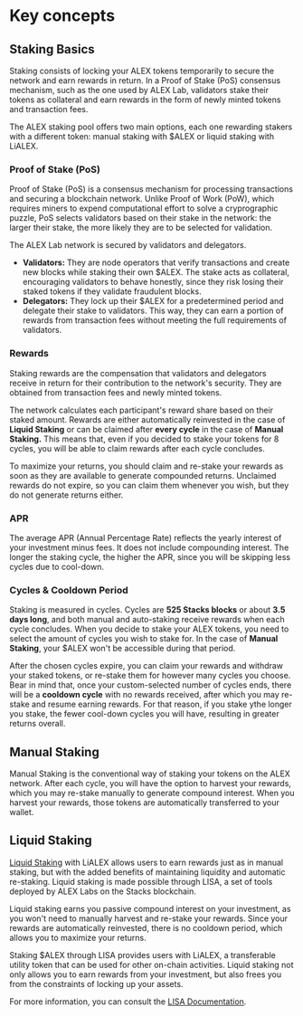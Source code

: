 # Key concepts

## Staking Basics

Staking consists of locking your ALEX tokens temporarily to secure the network and earn rewards in return. In a Proof of Stake (PoS) consensus mechanism, such as the one used by ALEX Lab, validators stake their tokens as collateral and earn rewards in the form of newly minted tokens and transaction fees. 

The ALEX staking pool offers two main options, each one rewarding stakers with a different token: manual staking with $ALEX or liquid staking with LiALEX. 

### Proof of Stake (PoS)

Proof of Stake (PoS) is a consensus mechanism for processing transactions and securing a blockchain network. Unlike Proof of Work (PoW), which requires miners to expend computational effort to solve a cryprographic puzzle, PoS selects validators based on their stake in the network: the larger their stake, the more likely they are to be selected for validation. 

The ALEX Lab network is secured by validators and delegators. 

* **Validators:**  They are node operators that verify transactions and create new blocks while staking their own $ALEX. The stake acts as collateral, encouraging validators to behave honestly, since they risk losing their staked tokens if they validate fraudulent blocks.
* **Delegators:** They lock up their $ALEX for a predetermined period and delegate their stake to validators. This way, they can earn a portion of rewards from transaction fees without meeting the full requirements of validators. 

### Rewards

Staking rewards are the compensation that validators and delegators receive in return for their contribution to the network's security. They are obtained from transaction fees and newly minted tokens. 

The network calculates each participant's reward share based on their staked amount. Rewards are either automatically reinvested in the case of **Liquid Staking** or can be claimed after **every cycle** in the case of **Manual Staking.** This means that, even if you decided to stake your tokens for 8 cycles, you will be able to claim rewards after each cycle concludes. 

To maximize your returns, you should claim and re-stake your rewards as soon as they are available to generate compounded returns. Unclaimed rewards do not expire, so you can claim them whenever you wish, but they do not generate returns either.

### APR

The average APR (Annual Percentage Rate) reflects the yearly interest of your investment minus fees. It does not include compounding interest. The longer the staking cycle, the higher the APR, since you will be skipping less cycles due to cool-down.

<!-- 
### APY

The APY (Annual Percentage Yield) reflects your potential earnings from staking in one year,including compounding interest. You will notice that the APY is higher than the APR.

-->

### Cycles & Cooldown Period

Staking is measured in cycles. Cycles are **525 Stacks blocks** or about **3.5 days long**, and both manual and auto-staking receive rewards when each cycle concludes. When you decide to stake your ALEX tokens, you need to select the amount of cycles you wish to stake for. In the case of **Manual Staking**, your $ALEX won't be accessible during that period. 

After the chosen cycles expire, you can claim your rewards and withdraw your staked tokens, or re-stake them for however many cycles you choose. Bear in mind that, once your custom-selected number of cycles ends, there will be a **cooldown cycle** with no rewards received, after which you may re-stake and resume earning rewards. For that reason, if you stake ythe longer you stake, the fewer cool-down cycles you will have, resulting in greater returns overall.

## Manual Staking

Manual Staking is the conventional way of staking your tokens on the ALEX network. After each cycle, you will have the option to harvest your rewards, which you may re-stake manually to generate compound interest. When you harvest your rewards, those tokens are automatically transferred to your wallet.

## Liquid Staking

[Liquid Staking](https://app.lisalab.io/li/alex/staking) with LiALEX allows users to earn rewards just as in manual staking, but with the added benefits of maintaining liquidity and automatic re-staking. Liquid staking is made possible through LISA, a set of tools deployed by ALEX Labs on the Stacks blockchain.

Liquid staking earns you passive compound interest on your investment, as you won't need to manually harvest and re-stake your rewards. Since your rewards are automatically reinvested, there is no cooldown period, which allows you to maximize your returns.

Staking $ALEX through LISA provides users with LiALEX, a transferable utility token that can be used for other on-chain activities. Liquid staking not only allows you to earn rewards from your investment, but also frees you from the constraints of locking up your assets.

For more information, you can consult the [LISA Documentation](https://docs.lisalab.io/).